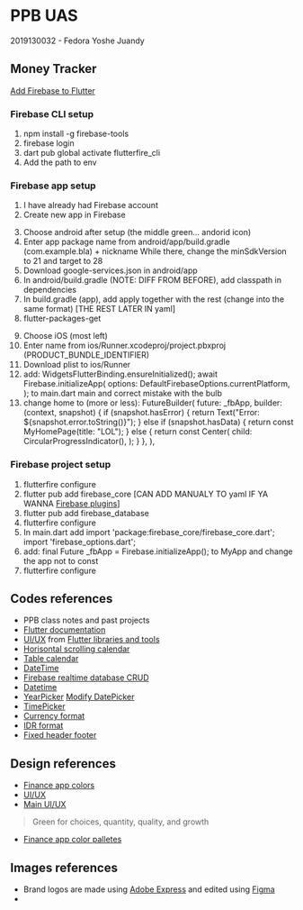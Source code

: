 # PPB UAS

2019130032 - Fedora Yoshe Juandy

## Money Tracker

<a href="https://firebase.google.com/docs/flutter/setup?platform=ios#available-plugins">Add Firebase to Flutter</a>

### Firebase CLI setup

1. npm install -g firebase-tools
2. firebase login
3. dart pub global activate flutterfire_cli
4. Add the path to env
### Firebase app setup

1. I have already had Firebase account
2. Create new app in Firebase

<!-- ANDROID -->
3. Choose android after setup (the middle green... andorid icon)
4. Enter app package name from android/app/build.gradle (com.example.bla) + nickname
While there, change the minSdkVersion to 21 and target to 28
5. Download google-services.json in android/app
6. In android/build.gradle (NOTE: DIFF FROM BEFORE), add classpath in dependencies
7. In build.gradle (app), add apply together with the rest (change into the same format)
[THE REST LATER IN yaml]
8. flutter-packages-get

<!-- iOS -->
9. Choose iOS (most left)
10. Enter name from ios/Runner.xcodeproj/project.pbxproj (PRODUCT_BUNDLE_IDENTIFIER)
11. Download plist to ios/Runner
12. add:
    WidgetsFlutterBinding.ensureInitialized();
    await Firebase.initializeApp(
        options: DefaultFirebaseOptions.currentPlatform,
    );
    to main.dart main and correct mistake with the bulb
13. change home to (more or less):
    FutureBuilder(
        future: _fbApp,
        builder: (context, snapshot) {
          if (snapshot.hasError) {
            return Text("Error:  ${snapshot.error.toString()}");
          } else if (snapshot.hasData) {
            return const MyHomePage(title: "LOL");
          } else {
            return const Center(
              child: CircularProgressIndicator(),
            );
          }
        },
      ),

### Firebase project setup

1. flutterfire configure
2. flutter pub add firebase_core [CAN ADD MANUALY TO yaml IF YA WANNA <a href="https://firebase.google.com/docs/flutter/setup?platform=ios#available-plugins">Firebase plugins</a>]
3. flutter pub add firebase_database
4. flutterfire configure
5. In main.dart add
    import 'package:firebase_core/firebase_core.dart';
    import 'firebase_options.dart';
6. add:
    final Future<FirebaseApp> _fbApp = Firebase.initializeApp();
    to MyApp and change the app not to const
7. flutterfire configure

## Codes references

- PPB class notes and past projects
- <a href="https://docs.flutter.dev/">Flutter documentation</a>
- <a href="https://flutterawesome.com/budget-tracker-app-ui-with-flutter/">UI/UX</a> from <a href="https://flutterawesome.com/">Flutter libraries and tools</a>
- <a href="https://stackoverflow.com/questions/71690214/how-do-construct-a-horizontally-scrollable-calendar-in-my-appbar-with-flutter">Horisontal scrolling calendar</a>
- <a href="https://pub.dev/packages/table_calendar">Table calendar</a>
- <a href="https://codingzest.com/firebase-realtime-database-crud-operations-for-flutter-project/">DateTime</a>
- <a href="https://codingzest.com/firebase-realtime-database-crud-operations-for-flutter-project/">Firebase realtime database CRUD</a>
- <a href="https://stackoverflow.com/questions/51420559/get-last-month-date-in-flutter-dart">Datetime</a>
- <a href="https://stackoverflow.com/questions/62022135/how-to-only-display-the-year-in-datepicker-for-flutter">YearPicker</a>
<a href="https://www.flutterbeads.com/change-date-picker-color-in-flutter/">Modify DatePicker</a>
- <a href="https://www.youtube.com/watch?v=3wsIBoyKmdA">TimePicker</a>
- <a href="https://stackoverflow.com/questions/14865568/currency-format-in-dart">Currency format</a>
- <a href="https://galangaji.medium.com/5-flutter-tutorial-cara-mudah-format-rupiah-pada-dart-c1711621e648">IDR format</a>
- <a href="https://stackoverflow.com/questions/54027270/how-to-create-a-scroll-view-with-fixed-footer-with-flutter">Fixed header footer</a>

## Design references

- <a href="https://uxdesign.cc/3-colors-for-financial-applications-ec75c806e454">Finance app colors</a>
- <a href="https://dribbble.com/tags/expense_tracker">UI/UX</a>
- <a href="https://www.behance.net/gallery/79266823/Budget-tracker-App-UI-kit">Main UI/UX</a>

> Green for choices, quantity, quality, and growth

- <a href="https://www.crazyegg.com/blog/color-palettes-financial/">Finance app color palletes</a>
## Images references

- Brand logos are made using <a href="https://express.adobe.com/express-apps/logo-maker">Adobe Express</a> and edited using <a href="https://www.figma.com/">Figma</a>
- 
